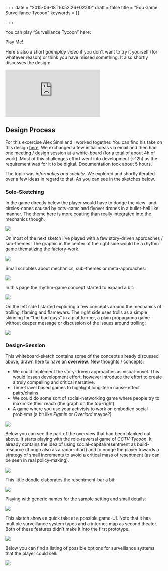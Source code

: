 +++
date = "2015-06-18T16:52:26+02:00"
draft = false
title =  "Edu Game: Surveillance Tycoon"
keywords = []


+++

You can play “Surveillance Tycoon” here:

[Play Me!](/media/games/surveillance_tycoon/index.html).

Here's also a short *gameplay video* if you don't want to try it yourself (for whatever reason) or think you have missed something. It also shortly discusses the design:

<div class="video">  
<iframe src="https://www.youtube.com/embed/ZvPPgkJhQyk?feature=player_detailpage" frameborder="0" allowfullscreen></iframe>
</div>

<!--more-->

## Design Process

For this excercise Alex Sinnl and I worked together. You can find his take on this design [here](https://gamefuldesign15.wordpress.com/2015/06/17/aufgabe-7-designprozess/). We exchanged a few initial ideas via email and then had one meeting / design session at a white-board (for a total of about 4h of work). Most of this challenges effort went into development (~12h) as the requirement was for it to be digital. Documentation took about 5 hours.

The topic was *informatics and society*. We explored and shortly iterated over a few ideas in regard to that. As you can see in the sketches below.

### Solo-Sketching

In the game directly below the player would have to dodge the view- and circles-cones caused by cctv-cams and flyover drones in a bullet-hell like manner. The theme here is more coating than really integrated into the mechanics though.

  <img src="/media/educative_games/sketches/1.png" class="figure">

On most of the next sketch I've played with a few story-driven approaches / sub-themes. The graphic in the center of the right side would be a rhythm game thematizing the factory-work.


<img src="/media/educative_games/sketches/2.png" class="figure">

Small scribbles about mechanics, sub-themes or meta-approaches:

<img src="/media/educative_games/sketches/3.png" class="figure">

In this page the rhythm-game concept started to expand a bit:

<img src="/media/educative_games/sketches/4.png" class="figure">

On the left side I started exploring a few concepts around the mechanics of trolling, flaming and flamewars. The right side uses trolls as a simple skinning for "the bad guys" in a plattformer, a plain propaganda game without deeper message or discussion of the issues around trolling:

<img src="/media/educative_games/sketches/5.png" class="figure">

### Design-Session

This whiteboard-sketch contains some of the concepts already discussed above, drawn here to have an **overview**. New thoughts / concepts:

* We could implement the story-driven approaches as visual-novel. This would lessen development effort, however introduce the effort to create a truly compelling and critical narrative.
* Time-travel based games to highlight long-term cause-effect pairs/chains.
* We could do some sort of social-networking game where people try to maximize their reach (the graph on the top-right)
* A game where you use your activists to work on embodied social-problems (a bit like *Pigmin* or *Overlord* maybe?)

<img src="/media/educative_games/whiteboard/all-the-games.png" class="figure">

Below you can see the part of the overview that had been blanked out above. It starts playing with the role-reversal game of *CCTV-Tycoon*. It already contains the idea of using social-capital/resentment as build-resource (though also as a radar-chart) and to nudge the player towards a strategy of small increments to avoid a critical mass of resentment (as can be seen in real policy-making).

<img src="/media/educative_games/whiteboard/initial.png" class="figure">

This little doodle elaborates the resentment-bar a bit:

<img src="/media/educative_games/whiteboard/social-capital-meter.png" class="figure">

Playing with generic names for the sample setting and small details:

<img src="/media/educative_games/whiteboard/income-and-setting.png" class="figure">

This sketch shows a quick take at a possible game-UI. Note that it has multiple surveillance system types and a internet-map as second theater. Both of these features didn't make it into the first prototype.


<img src="/media/educative_games/whiteboard/gui.png" class="figure">

Below you can find a listing of possible options for surveillance systems that the player could sell:

<img src="/media/educative_games/whiteboard/build-opions.png" class="figure">

<!--
# 3 games

* Mirrors Edge
    * intro: criminalisation of activists
    * portraial of surveillance-state
* the setting of dishonored?
    * tech-access as measure of power
* shadowrun
* deus ex?
    * transhumanism

    * strong AI
* Skinner-Boxing @ FB-Games
* Fallout
    * Some of the bunkers
* prison tycoon?

* Democracy
* League:
    * ward's don't help you if you don't watch the minimap
    * bullying / reporting / tribunal
* gw2
    * azura - tech without bounds leading to much risk - especially inquest
        * they're surveilling trolls (asymetrically)
        * waking dragons in hunger for energy
    * char gen: all species, genders, skin colors, body types(?)

        Technikfolgen und Wissenschaftsethik in GW2

        * Die Spezies der Azura in Guild Wars 2 portraitiert eine naturwissenschenschaftsbasierte, akademische, technokratische Gesellschaft. Da sie allerdings hauptsächlich technikgetrieben Arbeiten und selten vorher die gesellschaftlichen oder ökologischen Folgen gänzlich durchdenken, erwachsen häufig Gefahren und andere negative Konsequenzen aus ihrem Handeln. Beispielsweise wurde eine der größten Bedrohungen, Primordus, durch ihren Energiehunger geweckt. Andere
          Themen sind AI-Human-Relationship, Umweltverschmutzung, Elitismus, Umgang mit Versuchspersonen (v.a. mit "geringeren" Spezien), Privatssphäre.

          Im spezifischen ist innerhalb der Azura-Gesellschaft noch die Organisation "Inquest" zu erwähnen. Wenn die akademische Welt Hollywood-Schurken hätte, würden sie sich verhalten die Agenten derselben. Neben einer noch extremeren Ausprägung der toxischen Verhaltensmuster der restlichen Azura-Gesellschaft, thematisiert ArenaNet mit ihnen auch noch Intelectual Property / Patentrecht sowie Publish-or-Perish-Kultur, wenn auch in der Form, als das sie
          häufig Arbeiten anderer Azura plagiarisieren um Ruhm einzuheimsen bzw neue Waffen zu produzieren.


          Grundlegende Awareness für Technikfolgen und Wissenschaftsethik starten.


              Azura-Charakter generieren
                  In den Azura-Gebieten questen & Lore aufmerksam lesen
                      Living Story spielen
                      -->

<!--
* Stanley
    * most of all: meta (about game-design)
    * work in modern office environments characterized by IT usage
    * surveillance
* Rust (CHECK)
    * <!--Als Detail des eigentlichen Überlebensspiels: Die Charaktere werden zufällig generiert, inkl. der Hautfarbe. Zusätzlich wird diese Generierung mit der Steam-Id der Spieler\*innen initialisiert. Als Resultat ist es nicht möglich das Aussehen der Charaktere zu verändern, mit dem mensch sich zu identifizieren versucht. In der Community werden allerdings nachwievor Spieler\*innen aufgrund der Hautfarbe ihres Charakters diskriminiert, was für viele von ihnen, vor allem aus begünstigten
      Demographien eine Erstmals-Erfahrung war.

      Sehr gut wird dies von Extra-Credits beschrieben:-->
<!--
    * <https://www.youtube.com/watch?v=eh1zfdUTqBY>
    * [Some Gameplay](https://www.youtube.com/watch?v=GopZRUyxxjw)
    * cyberbullying
* game dev tycoon
    * <https://www.youtube.com/watch?v=pHAf2AgxET4> @ 29:00
    * ends due to piracy in the version released on piratebay
    * propaganda-game

# unchained bugs

Developer creation doesn't work in FF

can't select games in lecture

-->
